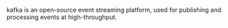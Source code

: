 kafka is an open-source event streaming platform, used for publishing and processing events at high-throughput.